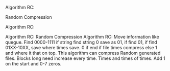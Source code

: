 Algorithm RC:

Random Compression

Algorithm RC:

Algorithm RC: Random Compression Algorithm RC: Move information like quegue. Find 0000-1111 if string find string 0 save as 01, if find 01, if find 01XX-10XX, save where times save. 0 if end if file times compress else 1 and where it that on top.
This algorithm can compress Random generated files. Blocks long need increase every time. Times and times of times. Add 1 on the start and 0-7 zeros.
